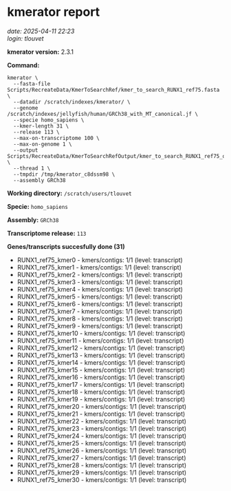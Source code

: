 # kmerator report
*date: 2025-04-11 22:23*  
*login: tlouvet*

**kmerator version:** 2.3.1

**Command:**

```
kmerator \
  --fasta-file Scripts/RecreateData/KmerToSearchRef/kmer_to_search_RUNX1_ref75.fasta \
  --datadir /scratch/indexes/kmerator/ \
  --genome /scratch/indexes/jellyfish/human/GRCh38_with_MT_canonical.jf \
  --specie homo_sapiens \
  --kmer-length 31 \
  --release 113 \
  --max-on-transcriptome 100 \
  --max-on-genome 1 \
  --output Scripts/RecreateData/KmerToSearchRefOutput/kmer_to_search_RUNX1_ref75_output \
  --thread 1 \
  --tmpdir /tmp/kmerator_c8dssm98 \
  --assembly GRCh38
```

**Working directory:** `/scratch/users/tlouvet`

**Specie:** `homo_sapiens`

**Assembly:** `GRCh38`

**Transcriptome release:** `113`

**Genes/transcripts succesfully done (31)**

- RUNX1_ref75_kmer0 - kmers/contigs: 1/1 (level: transcript)
- RUNX1_ref75_kmer1 - kmers/contigs: 1/1 (level: transcript)
- RUNX1_ref75_kmer2 - kmers/contigs: 1/1 (level: transcript)
- RUNX1_ref75_kmer3 - kmers/contigs: 1/1 (level: transcript)
- RUNX1_ref75_kmer4 - kmers/contigs: 1/1 (level: transcript)
- RUNX1_ref75_kmer5 - kmers/contigs: 1/1 (level: transcript)
- RUNX1_ref75_kmer6 - kmers/contigs: 1/1 (level: transcript)
- RUNX1_ref75_kmer7 - kmers/contigs: 1/1 (level: transcript)
- RUNX1_ref75_kmer8 - kmers/contigs: 1/1 (level: transcript)
- RUNX1_ref75_kmer9 - kmers/contigs: 1/1 (level: transcript)
- RUNX1_ref75_kmer10 - kmers/contigs: 1/1 (level: transcript)
- RUNX1_ref75_kmer11 - kmers/contigs: 1/1 (level: transcript)
- RUNX1_ref75_kmer12 - kmers/contigs: 1/1 (level: transcript)
- RUNX1_ref75_kmer13 - kmers/contigs: 1/1 (level: transcript)
- RUNX1_ref75_kmer14 - kmers/contigs: 1/1 (level: transcript)
- RUNX1_ref75_kmer15 - kmers/contigs: 1/1 (level: transcript)
- RUNX1_ref75_kmer16 - kmers/contigs: 1/1 (level: transcript)
- RUNX1_ref75_kmer17 - kmers/contigs: 1/1 (level: transcript)
- RUNX1_ref75_kmer18 - kmers/contigs: 1/1 (level: transcript)
- RUNX1_ref75_kmer19 - kmers/contigs: 1/1 (level: transcript)
- RUNX1_ref75_kmer20 - kmers/contigs: 1/1 (level: transcript)
- RUNX1_ref75_kmer21 - kmers/contigs: 1/1 (level: transcript)
- RUNX1_ref75_kmer22 - kmers/contigs: 1/1 (level: transcript)
- RUNX1_ref75_kmer23 - kmers/contigs: 1/1 (level: transcript)
- RUNX1_ref75_kmer24 - kmers/contigs: 1/1 (level: transcript)
- RUNX1_ref75_kmer25 - kmers/contigs: 1/1 (level: transcript)
- RUNX1_ref75_kmer26 - kmers/contigs: 1/1 (level: transcript)
- RUNX1_ref75_kmer27 - kmers/contigs: 1/1 (level: transcript)
- RUNX1_ref75_kmer28 - kmers/contigs: 1/1 (level: transcript)
- RUNX1_ref75_kmer29 - kmers/contigs: 1/1 (level: transcript)
- RUNX1_ref75_kmer30 - kmers/contigs: 1/1 (level: transcript)
